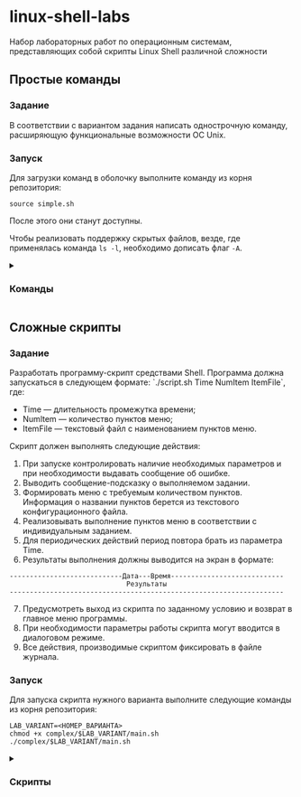 # linux-shell-labs
Набор лабораторных работ по операционным системам, представляющих собой скрипты Linux Shell различной сложности

<h2>Простые команды</h2>

<h3>Задание</h3>
В соответствии с вариантом задания написать однострочную команду, расширяющую функциональные возможности ОС Unix.

<h3>Запуск</h3>
Для загрузки команд в оболочку выполните команду из корня репозитория:

```shell
source simple.sh
```

После этого они станут доступны.

Чтобы реализовать поддержку скрытых файлов, везде, где применялась команда `ls -l`, необходимо дописать флаг `-A`.

<details>
<summary><h3>Команды</h3></summary>
 
**1.** `lx` **— вывести список файлов указанного каталога, у которых права на чтение, запись и выполнение только для создателя файла (т.е. rwx------), отсортировать их по имени в обратном порядке.**

Команда ls -lh $1 выводит всё содержание указаного каталога, а grep находит те строки, которые начинаются на -rwx------ (т. е. содержат файлы с требуемым набором прав).

<img width=75% src="https://github.com/user-attachments/assets/f65c2a91-8812-4d78-9031-f25834ffb084"/>
<br>
<br>

**2.** `pu` **— посчитать количество процессов, запущенных указанным пользователем.**

Команда ps с аргументом -u выводит список процессов, запущенных указанным пользователем. Модификатор h убирает заголовок перед списком. Для подсчёта остаётся вызвать команду wc. Флаг -l, означает подсчёт только строк (а не слов и символов).

<img width=75% src="https://github.com/user-attachments/assets/cb2611c9-811b-4c5c-8d79-7b21e35cd850" />
<br>
<br>

**3.** `pt` **— посчитать кол-во процессов, запущенных с указанного терминала.**

Команда ps c модификатором t выводит список процессов, запущенных с указанного терминала. Для подсчёта вновь используем модификатор h и передачу команде wc.

<img width=75% src="https://github.com/user-attachments/assets/9a67365e-6457-4177-baea-5867d9a53aea" />
<br>
<br>

**4.** `nx` **— количество исполнимых файлов в указанном каталоге.**

С помощью ls -l $1 выведем содержимое указанного каталога. Командой grep с шаблоном «^-.*x.* » найдём все строки, начинающиеся на - (такие строки описывают файлы) и содержащие x в триадах прав (хотя бы одна x означает, что файл является исполняемым для одной из групп пользователей). Флаг -с команды grep означает, что нужно вывести только число найденных строк.

<img width=75% src="https://github.com/user-attachments/assets/7b019955-2ee5-4677-ad59-e985868d397d" />
<br>
<br>

**5.** `npu` **— посчитать количество терминированных процессов, запущенных указанным пользователем.**

Терминированные процессы имеют статус T в списке процессов. Поскольку нам необходимо узнать их количество, воспользуемся аргументом -o и передадим ему одно поле — stat (статус процесса). Аргумент -u $1 выведет процессы указанного пользователя. Остаётся найти количество нужных статусов при помощи grep -c ‘^T’.
На скриншоте было создано и прервано 3 процесса, чтобы продемонстрировать работу скрипта.

<img width=75% src="https://github.com/user-attachments/assets/3b0b33e6-e2e6-4dd7-8ee0-c989699407b0" />
<br>
<br>

**6.** `mp` **— количество процессов, запущенных определенного числа.**

Запустим команду ps с модификатором h и флагом е для получения всех процессов без строки заголовка. Чтобы выбрать только даты, добавим аргументы -o lstart и -D %d.%m.%y. Теперь для поиска и подсчёта можно вводить дату в привычном формате.

<img width=75% src="https://github.com/user-attachments/assets/04004433-fdc6-4f69-b583-bde2f57b3f65" />
<br>
<br>

**7.** `tu` **— посчитать количество терминалов, с которых запущены процессы в текущий момент времени.**

Команда who в числе прочих данных выводит список активных терминалов. Подсчитаем их с помощью wc -l. При этом, поскольку с терминала pts/0 процессы не запускаются, отнимем от подсчитанного значения 1. Остаётся только вывести полученное арифметическое выражение с помощью echo.

<img width=75% src="https://github.com/user-attachments/assets/2892512e-de5f-4ef8-b6ae-a9c2f3f2b120" />
<br>
<br>

**8.** `bp` **— вывести информацию об указанном количестве процессов, имеющих наибольшее время использования процессора.**

Выведем список всех процессов командой ps -e. Также после аргумента -o укажем необходимые поля для вывода: пользователь, идентификатор процесса, процессорное время и команда. Чтобы отсортировать список по процессорному времени по убыванию используем аргумент --sort=-time. Чтобы вывести указанное количество строк из полученного списка, используем команду head. Аргумент -n задаёт число строк для вывода. Поскольку строка заголовка в данном случае нужна, к указанному числу прибавим 1.

<img width=75% src="https://github.com/user-attachments/assets/ce81da0f-5ae7-45e9-9052-2dea443de266" />
<br>
<br>

**9.** `bf` **— вывести информацию об указанном количестве файлов, имеющих наибольший размер.**

С помощью флага -S отсортируем вывод команды ls -lh по размеру файлов. Чтобы отобрать файлы из содержимого каталога, применим grep ‘^-‘. Чтобы выбрать только указанное количество файлов из топа, используем head -n $2.

<img width=75% src="https://github.com/user-attachments/assets/31071b65-2a57-4a34-91df-e17a68bd50e3" />
<br>
<br>

**10.** `fm` **— посчитать кол-во директорий в указанном каталоге, у которых права доступа: rwxrwxrwx.**

Выведем содержимое указанного каталога, после чего используем grep с шаблоном ‘^drwxrwxrwx’ (выбирает директории с полной триадой прав) и подсчитаем с помощью флага -c.

<img width=75% src="https://github.com/user-attachments/assets/eacb8836-a9bd-4c5b-aa4d-fe512c14ecb8" />
<br>
<br>

**11.** `ml` **— вывести информацию об указанном количестве файлов, имеющих наибольшее число связей.**

Число связей файлов выводится во втором столбце вывода команды ls -l. Поэтому, чтобы отсортировать файлы и директории по числу связей, передадим команде sort аргументы -rnk2 (числовая сортировка по убыванию по второму столбцу). Чтобы получить указанное количество файлов, применим команду head.

<img width=75% src="https://github.com/user-attachments/assets/58868b27-3d00-40bf-8a5e-43ffe5370d5f" />
<br>
<br>

**12.** `ll` **— список пользователей-владельцев файлов в указанном каталоге.**

Чтобы вычленить пользователей владельцев из содержимого каталога, применим команду awk. Чтобы выбрать из них уникальные имена, используем sort -u.

<img width=75% src="https://github.com/user-attachments/assets/703ea097-8f69-4cfb-9571-124b732f6f69" />
<br>
<br>

**13.** `rl` **— вывести список всех файлов, с датой создания, равной текущему числу.**

Для вывода содержимого каталога с датой создания применим аргумент --time=creation, а чтобы эта дата была в более привычном формате, добавим аргумент --time-style +%d.%m.%y. Текущую дату получим в этом же формате командой date. Остаётся только найти строчки, содержащие эту дату (а также - в начале строки как признак файла), при помощи grep.

<img width=75% src="https://github.com/user-attachments/assets/12b33de6-019e-40c5-9cb6-f5a56f0c2f44" />
<br>
<br>

**14.** `lr` **— вывести 5 последних процессов, запущенных root.**

По аналогии с командой bp (см. пункт 8) выведем интересующие нас колонки процессов root и с помощью аргумента --sort=-start отсортируем по времени создания по убыванию.

<img width=75% src="https://github.com/user-attachments/assets/5d401952-37ac-46b1-9795-cd9bb2d31f1c" />
<br>
<br>

**15.** `rc` **— вывести 5 процессов, запущенных studentom.**

Выведем все процессы, запущенные указанным пользователем, после чего выберем 5 из них (а также строку заголовка).

<img width=75% src="https://github.com/user-attachments/assets/a0c9883f-a80f-4922-8a18-7f8c8e2f1d0f" />
<br>
<br>

**16.** `cu` **— посчитать, какое количество пользователей сейчас работает в системе (имя уникально).**

Выведем работающих на данный момент пользователей командой w, отбросим строку заголовка флагом -h и подсчитаем оставшиеся строки пользователей.

<img width=75% src="https://github.com/user-attachments/assets/577b7673-b0ee-493d-86a7-7a71f1516070" />

</details>

<h2>Сложные скрипты</h2>
<h3>Задание</h3>
Разработать программу-скрипт средствами Shell. Программа должна запускаться в следующем формате: `./script.sh Time NumItem ItemFile`, где:
 
- Тime — длительность промежутка времени;
- Numltem — количество пунктов меню;
- ItemFile — текстовый файл с наименованием пунктов меню.

Скрипт должен выполнять следующие действия:
1. При запуске контролировать наличие необходимых параметров и при необходимости выдавать сообщение об ошибке.
2. Выводить сообщение-подсказку о выполняемом задании.
3. Формировать меню с требуемым количеством пунктов. Информация о названии пунктов берется из текстового конфигурационного файла.
4. Реализовывать выполнение пунктов меню в соответствии с индивидуальным заданием.
5. Для периодических действий период повтора брать из параметра Time.
6. Результаты выполнения должны выводится на экран в формате:
```
----------------------------Дата---Время----------------------------
                             Результаты
--------------------------------------------------------------------
```
7. Предусмотреть выход из скрипта по заданному условию и возврат в главное меню программы.
8. При необходимости параметры работы скрипта могут вводится в диалоговом режиме.
9. Все действия, производимые скриптом фиксировать в файле журнала.

<h3>Запуск</h3>
Для запуска скрипта нужного варианта выполните следующие команды из корня репозитория:

```shell
LAB_VARIANT=<НОМЕР_ВАРИАНТА>
chmod +x complex/$LAB_VARIANT/main.sh
./complex/$LAB_VARIANT/main.sh
```

<details>
<summary><h3>Скрипты</h3></summary>

**[Вариант 5](./complex/5)**
1. Поиск в двух указанных каталогах файлов с одинаковым содержимым. Вывод имен этих файлов и размера в строках.
2. Создание в текущем каталоге папки вида data-time до тех пор, пока в текущем каталоге не появится файл с именем stop. В каждую папку копировать из текущего каталога файлы, заканчивающиеся на символы а — в первую папку, b — во вторую папку и т. д.
3. При выходе удаление всех созданных папок и создание файла, в который записывается их количество.

<details>
<summary><h4>Скриншоты</h4></summary>
<img width=75% src="https://github.com/user-attachments/assets/a117e026-032d-4684-b56b-d35195969c2f" />
<img width=75% src="https://github.com/user-attachments/assets/da8dcbcb-3262-4e9e-af61-1a228592e3d4" />
</details>

<details>
<summary><h4>Пример лога</h4></summary>

```
[<ДАТА И ВРЕМЯ>] <ВЫЗОВ ФУНКЦИИ ИЛИ ФАЙЛА С АРГУМЕНТАМИ>
<СООБЩЕНИЕ>


[28.10.2023 22:05:53] <одна из библиотек>
Создаём файл лога

[28.10.2023 22:05:53] <одна из библиотек>
Найдено 3 запрограммированных действий по варианту: sizeDifference analyzeProcessCountChanging listNewProcesses

[28.10.2023 22:05:53] ./main.sh "3" "3" "menu"
Проверим аргументы скрипта на корректность

[28.10.2023 22:05:53] isIntBetween "3" "длительность промежутка времени в секундах" "1"
Проверим, является ли "3" числовым значением
[28.10.2023 22:05:53]
Проверим, лежит ли 3 между min=1 и max=

[28.10.2023 22:05:53] isIntBetween "3" "максимальное количество пунктов меню" "3"
Проверим, является ли "3" числовым значением
[28.10.2023 22:05:53]
Проверим, лежит ли 3 между min=3 и max=

[28.10.2023 22:05:53] ./main.sh "3" "3" "menu"
Проверим, доступен ли файл "menu" для чтения

[28.10.2023 22:05:53] ./main.sh "3" "3" "menu"
Первоначальная настройка завершена, переходим в основной цикл

[28.10.2023 22:05:53] border
Выводим строчку с текущей датой и временем

[28.10.2023 22:05:53] _menuItems
Прочитаем и выведем 3 строк файла "menu"
[28.10.2023 22:05:53]
Выведено 3 пунктов меню

[28.10.2023 22:05:53] ./main.sh
Считаем символ для выбора пункта меню

[28.10.2023 22:05:53] readTillCorrectResult "_readNum" "пункт меню"
Будем запускать функцию считывания, пока она не завершится без ошибок
[28.10.2023 22:05:59]
Считан символ '1'. Проверим, является ли он номером одного из пунктов меню

[28.10.2023 22:05:59] isIntBetween "1" "пункт меню" "1" "3"
Проверим, является ли "1" числовым значением
[28.10.2023 22:05:59]
Проверим, лежит ли 1 между min=1 и max=3

[28.10.2023 22:05:59] _readNum
Сделаем пункт меню индексом (уменьшим на 1), чтобы обращаться по нему к массиву действий

[28.10.2023 22:05:59] readTillCorrectResult "_readNum" "пункт меню"
Считывание прошло успешно

[28.10.2023 22:05:59] border
Выводим строчку с текущей датой и временем

[28.10.2023 22:05:59] ./main.sh "3" "3" "menu"
Начинаем выполнение действия "sizeDifference"

[28.10.2023 22:05:59] sizeDifference
Считаем папку для проверки

[28.10.2023 22:05:59] readTillCorrectResult "_readDirectory" "папку для поиска файлов по подкаталогам"
Будем запускать функцию считывания, пока она не завершится без ошибок

[28.10.2023 22:06:07] _readDirectory
Считано значение "/home/scorpion". Проверим, папка ли это
[28.10.2023 22:06:07]
Теперь проверим, содержит ли она подкаталоги для проверки

[28.10.2023 22:06:07] readTillCorrectResult "_readDirectory" "папку для поиска файлов по подкаталогам"
Считывание прошло успешно

[28.10.2023 22:06:07] sizeDifference
Найдём подкаталоги 1-го уровня данной папки
[28.10.2023 22:06:07]
Начинаем просмотр каждого из них
[28.10.2023 22:06:07]
".config": 112510389 - 0 = 112510389
[28.10.2023 22:06:07]
".local": 127916928 - 0 = 127916928
[28.10.2023 22:06:07]
".cache": 255842149 - 0 = 255842149
[28.10.2023 22:06:07]
"Desktop" — содержит менее двух файлов, невозможно получить разность
[28.10.2023 22:06:07]
".yandex": 580 - 38 = 542
[28.10.2023 22:06:07]
".pki": 36864 - 449 = 36415
[28.10.2023 22:06:07]
".vscode": 119869456 - 0 = 119869456
[28.10.2023 22:06:07]
".gnome": 354 - 326 = 28
[28.10.2023 22:06:07]
".designer": 16718 - 848 = 15870
[28.10.2023 22:06:07]
".cargo": 239662666 - 0 = 239662666
[28.10.2023 22:06:07]
".java": 148572 - 0 = 148572
[28.10.2023 22:06:07]
".android": 1704 - 12 = 1692
[28.10.2023 22:06:07]
".jdks": 130326280 - 11 = 130326269
[28.10.2023 22:06:07]
".m2": 575854 - 40 = 575814
[28.10.2023 22:06:07]
".pgadmin": 61440 - 0 = 61440
[28.10.2023 22:06:07]
".swt" — содержит менее двух файлов, невозможно получить разность
[28.10.2023 22:06:07]
"Загрузки" — содержит менее двух файлов, невозможно получить разность
[28.10.2023 22:06:07]
"Документы" — содержит менее двух файлов, невозможно получить разность
[28.10.2023 22:06:07]
"Изображения" — содержит менее двух файлов, невозможно получить разность
[28.10.2023 22:06:07]
"Видео" — содержит менее двух файлов, невозможно получить разность

[28.10.2023 22:06:07] ./main.sh "3" "3" "menu"
Действие "sizeDifference" завершено

[28.10.2023 22:06:07] border
Выводим строчку с текущей датой и временем

[28.10.2023 22:06:07] _menuItems
Прочитаем и выведем 3 строк файла "menu"
[28.10.2023 22:06:07]
Выведено 3 пунктов меню

[28.10.2023 22:06:07] ./main.sh
Считаем символ для выбора пункта меню

[28.10.2023 22:06:07] readTillCorrectResult "_readNum" "пункт меню"
Будем запускать функцию считывания, пока она не завершится без ошибок
[28.10.2023 22:07:02]
Считан символ '2'. Проверим, является ли он номером одного из пунктов меню

[28.10.2023 22:07:02] isIntBetween "2" "пункт меню" "1" "3"
Проверим, является ли "2" числовым значением
[28.10.2023 22:07:02]
Проверим, лежит ли 2 между min=1 и max=3

[28.10.2023 22:07:02] _readNum
Сделаем пункт меню индексом (уменьшим на 1), чтобы обращаться по нему к массиву действий

[28.10.2023 22:07:02] readTillCorrectResult "_readNum" "пункт меню"
Считывание прошло успешно

[28.10.2023 22:07:02] border
Выводим строчку с текущей датой и временем

[28.10.2023 22:07:02] ./main.sh "3" "3" "menu"
Начинаем выполнение действия "analyzeProcessCountChanging"

[28.10.2023 22:07:02] analyzeProcessCountChanging
Считаем пользователя и предел процессов

[28.10.2023 22:07:02] readTillCorrectResult "_readUser" "имя пользователя, процессы которого нужно сканировать"
Будем запускать функцию считывания, пока она не завершится без ошибок

[28.10.2023 22:07:06] _readUser
Считано значение "noname". Проверим, пользователь ли это
[28.10.2023 22:07:06]
Нет, такого пользователя не существует

[28.10.2023 22:07:06] readTillCorrectResult "_readUser" "имя пользователя, процессы которого нужно сканировать"
Функция считывания завершилась с ошибкой, запускаем ещё раз

[28.10.2023 22:07:12] _readUser
Считано значение "scorpion". Проверим, пользователь ли это

[28.10.2023 22:07:12] readTillCorrectResult "_readUser" "имя пользователя, процессы которого нужно сканировать"
Считывание прошло успешно

[28.10.2023 22:07:12] readTillCorrectResult "_readProcessLimit" "предел процессов, при достижении которого необходимо прервать сканирование"
Будем запускать функцию считывания, пока она не завершится без ошибок

[28.10.2023 22:07:15] _readProcessLimit
Считано значение "0". Проверим, положительное ли это число

[28.10.2023 22:07:15] isIntBetween "0" "предел процессов" "1"
Проверим, является ли "0" числовым значением
[28.10.2023 22:07:15]
Проверим, лежит ли 0 между min=1 и max=
[28.10.2023 22:07:15]
Нет, не лежит

[28.10.2023 22:07:15] readTillCorrectResult "_readProcessLimit" "предел процессов, при достижении которого необходимо прервать сканирование"
Функция считывания завершилась с ошибкой, запускаем ещё раз

[28.10.2023 22:07:28] _readProcessLimit
Считано значение "160". Проверим, положительное ли это число

[28.10.2023 22:07:28] isIntBetween "160" "предел процессов" "1"
Проверим, является ли "160" числовым значением
[28.10.2023 22:07:28]
Проверим, лежит ли 160 между min=1 и max=

[28.10.2023 22:07:28] readTillCorrectResult "_readProcessLimit" "предел процессов, при достижении которого необходимо прервать сканирование"
Считывание прошло успешно

[28.10.2023 22:07:28] analyzeProcessCountChanging
Начинаем проверку числа процессов пользователя scorpion с интервалом 3 секунд

[28.10.2023 22:07:28] analyzeProcessCountChanging
Найдено 100 процессов. Выведем требуемую информацию о них

[28.10.2023 22:07:28] getProgressBar
Получим прогрессбар длиной в 10 ячеек, имея текущее значение 100, а максимальное значение 160
[28.10.2023 22:07:28]
Текущее значение меньше, чем максимальное. Умножим текущее значение на 10 и поделим на максимальное с учётом округления количества ячеек

[28.10.2023 22:07:28] _divAndRound "1000" "160"
Произведём деление до десятых с округлением до целых
[28.10.2023 22:07:28]
Разделив делимое 1000 на делитель 160 нацело, получаем 6
[28.10.2023 22:07:28]
Разделим делимое 1000 на делитель 160 с остатком, получаем 40
[28.10.2023 22:07:28]
Разделим остаток 40, умноженный на 10, на делитель 160 нацело, получаем 2 — разряд десятых частного
[28.10.2023 22:07:28]
Округляя частное 6,2 до целых, разряд десятых отбрасываем, поскольку 2 < 5
[28.10.2023 22:07:28]
Добавим незаполненную часть из 4 ячеек в прогрессбар
[28.10.2023 22:07:28]
Добавим заполненную часть из 6 ячеек в начало прогрессбара.
[28.10.2023 22:07:28]
Итоговый прогрессбар: ******————

[28.10.2023 22:07:31] analyzeProcessCountChanging
Найдено 100 процессов. Выведем требуемую информацию о них

[28.10.2023 22:07:31] getProgressBar
Получим прогрессбар длиной в 10 ячеек, имея текущее значение 100, а максимальное значение 160
[28.10.2023 22:07:31]
Текущее значение меньше, чем максимальное. Умножим текущее значение на 10 и поделим на максимальное с учётом округления количества ячеек

[28.10.2023 22:07:31] _divAndRound "1000" "160"
Произведём деление до десятых с округлением до целых
[28.10.2023 22:07:31]
Разделив делимое 1000 на делитель 160 нацело, получаем 6
[28.10.2023 22:07:31]
Разделим делимое 1000 на делитель 160 с остатком, получаем 40
[28.10.2023 22:07:31]
Разделим остаток 40, умноженный на 10, на делитель 160 нацело, получаем 2 — разряд десятых частного
[28.10.2023 22:07:31]
Округляя частное 6,2 до целых, разряд десятых отбрасываем, поскольку 2 < 5
[28.10.2023 22:07:31]
Добавим незаполненную часть из 4 ячеек в прогрессбар
[28.10.2023 22:07:31]
Добавим заполненную часть из 6 ячеек в начало прогрессбара.
[28.10.2023 22:07:31]
Итоговый прогрессбар: ******————

[28.10.2023 22:07:34] analyzeProcessCountChanging
Найдено 104 процессов. Выведем требуемую информацию о них

[28.10.2023 22:07:34] getProgressBar
Получим прогрессбар длиной в 10 ячеек, имея текущее значение 104, а максимальное значение 160
[28.10.2023 22:07:34]
Текущее значение меньше, чем максимальное. Умножим текущее значение на 10 и поделим на максимальное с учётом округления количества ячеек

[28.10.2023 22:07:34] _divAndRound "1040" "160"
Произведём деление до десятых с округлением до целых
[28.10.2023 22:07:34]
Разделив делимое 1040 на делитель 160 нацело, получаем 6
[28.10.2023 22:07:34]
Разделим делимое 1040 на делитель 160 с остатком, получаем 80
[28.10.2023 22:07:34]
Разделим остаток 80, умноженный на 10, на делитель 160 нацело, получаем 5 — разряд десятых частного
[28.10.2023 22:07:34]
Округляя частное 6,5 до целых, увеличиваем целую часть на 1, поскольку 5 ≥ 5
[28.10.2023 22:07:34]
Добавим незаполненную часть из 3 ячеек в прогрессбар
[28.10.2023 22:07:34]
Добавим заполненную часть из 7 ячеек в начало прогрессбара.
[28.10.2023 22:07:34]
Итоговый прогрессбар: *******———

[28.10.2023 22:07:37] analyzeProcessCountChanging
Найдено 126 процессов. Выведем требуемую информацию о них

[28.10.2023 22:07:37] getProgressBar
Получим прогрессбар длиной в 10 ячеек, имея текущее значение 126, а максимальное значение 160
[28.10.2023 22:07:37]
Текущее значение меньше, чем максимальное. Умножим текущее значение на 10 и поделим на максимальное с учётом округления количества ячеек

[28.10.2023 22:07:37] _divAndRound "1260" "160"
Произведём деление до десятых с округлением до целых
[28.10.2023 22:07:37]
Разделив делимое 1260 на делитель 160 нацело, получаем 7
[28.10.2023 22:07:37]
Разделим делимое 1260 на делитель 160 с остатком, получаем 140
[28.10.2023 22:07:37]
Разделим остаток 140, умноженный на 10, на делитель 160 нацело, получаем 8 — разряд десятых частного
[28.10.2023 22:07:37]
Округляя частное 7,8 до целых, увеличиваем целую часть на 1, поскольку 8 ≥ 5
[28.10.2023 22:07:37]
Добавим незаполненную часть из 2 ячеек в прогрессбар
[28.10.2023 22:07:37]
Добавим заполненную часть из 8 ячеек в начало прогрессбара.
[28.10.2023 22:07:37]
Итоговый прогрессбар: ********——

[28.10.2023 22:07:40] analyzeProcessCountChanging
Найдено 146 процессов. Выведем требуемую информацию о них

[28.10.2023 22:07:40] getProgressBar
Получим прогрессбар длиной в 10 ячеек, имея текущее значение 146, а максимальное значение 160
[28.10.2023 22:07:40]
Текущее значение меньше, чем максимальное. Умножим текущее значение на 10 и поделим на максимальное с учётом округления количества ячеек

[28.10.2023 22:07:40] _divAndRound "1460" "160"
Произведём деление до десятых с округлением до целых
[28.10.2023 22:07:40]
Разделив делимое 1460 на делитель 160 нацело, получаем 9
[28.10.2023 22:07:40]
Разделим делимое 1460 на делитель 160 с остатком, получаем 20
[28.10.2023 22:07:40]
Разделим остаток 20, умноженный на 10, на делитель 160 нацело, получаем 1 — разряд десятых частного
[28.10.2023 22:07:40]
Округляя частное 9,1 до целых, разряд десятых отбрасываем, поскольку 1 < 5
[28.10.2023 22:07:40]
Добавим незаполненную часть из 1 ячеек в прогрессбар
[28.10.2023 22:07:40]
Добавим заполненную часть из 9 ячеек в начало прогрессбара.
[28.10.2023 22:07:40]
Итоговый прогрессбар: *********—

[28.10.2023 22:07:43] analyzeProcessCountChanging
Найдено 166 процессов. Выведем требуемую информацию о них

[28.10.2023 22:07:43] getProgressBar
Получим прогрессбар длиной в 10 ячеек, имея текущее значение 166, а максимальное значение 160
[28.10.2023 22:07:43]
Текущее значение не меньше, чем максимальное. Значит, он будет заполнен полностью
[28.10.2023 22:07:43]
Текущее значение превышает максимальное. Добавим в прогрессбар символ '>', свидетельствующий об этом
[28.10.2023 22:07:43]
Добавим заполненную часть из 10 ячеек в начало прогрессбара.
[28.10.2023 22:07:43]
Итоговый прогрессбар: **********>

[28.10.2023 22:07:46] analyzeProcessCountChanging
Предел числа процессов (160) достигнут

[28.10.2023 22:07:46] ./main.sh "3" "3" "menu"
Действие "analyzeProcessCountChanging" завершено

[28.10.2023 22:07:46] border
Выводим строчку с текущей датой и временем

[28.10.2023 22:07:46] _menuItems
Прочитаем и выведем 3 строк файла "menu"
[28.10.2023 22:07:46]
Выведено 3 пунктов меню

[28.10.2023 22:07:46] ./main.sh
Считаем символ для выбора пункта меню

[28.10.2023 22:07:46] readTillCorrectResult "_readNum" "пункт меню"
Будем запускать функцию считывания, пока она не завершится без ошибок
[28.10.2023 22:08:09]
Считан символ '3'. Проверим, является ли он номером одного из пунктов меню

[28.10.2023 22:08:09] isIntBetween "3" "пункт меню" "1" "3"
Проверим, является ли "3" числовым значением
[28.10.2023 22:08:09]
Проверим, лежит ли 3 между min=1 и max=3

[28.10.2023 22:08:09] _readNum
Сделаем пункт меню индексом (уменьшим на 1), чтобы обращаться по нему к массиву действий

[28.10.2023 22:08:09] readTillCorrectResult "_readNum" "пункт меню"
Считывание прошло успешно

[28.10.2023 22:08:09] border
Выводим строчку с текущей датой и временем

[28.10.2023 22:08:09] ./main.sh "3" "3" "menu"
Начинаем выполнение действия "listNewProcesses"

[28.10.2023 22:08:09] listNewProcesses
Получаем общий список процессов

[28.10.2023 22:08:09] listNewProcesses
Выводим только те процессы из списка, которые появились после запуска скрипта (PID которого 216862)

[28.10.2023 22:08:09] ./main.sh "3" "3" "menu"
Действие "listNewProcesses" завершено

[28.10.2023 22:08:09] border
Выводим строчку с текущей датой и временем

[28.10.2023 22:08:09] ./main.sh
Выходим из основного цикла
```

</details>

**[Вариант 9](./complex/9)**
1. Определить разность между максимальным и минимальным размерами файлов во всех подкаталогах указанного каталога.
2. Анализировать изменение количества процессов запущенных указанным пользователем в системе. Результат выводить в виде диаграммы вида:
```
****    4 процесса
**      2 процесса
******  6 процессов
***     3 процесса
*       1 процесс
*       1 процесс
**      2 процесса
```
и т. д. В начале каждой строки выводить текущее время.

Выход при превышении количества процессов некоторой заданной границы.

3. При выходе из программы формирование списка процессов, появившихся в системе за время работы скрипта.

<details>
<summary><h4>Скриншоты</h4></summary>
<img width=75% src="https://github.com/user-attachments/assets/b07be7ee-f908-424e-8cea-293931739083" />
<img width=75% src="https://github.com/user-attachments/assets/97c79fba-9a9d-4797-922c-33cf5a0169b4" />
</details>

<details>
<summary><h4>Пример лога</h4></summary>

```
[<ДАТА И ВРЕМЯ>] <ВЫЗОВ ФУНКЦИИ ИЛИ ФАЙЛА С АРГУМЕНТАМИ>
<СООБЩЕНИЕ>


[28.10.2023 22:05:53] <одна из библиотек>
Создаём файл лога

[28.10.2023 22:05:53] <одна из библиотек>
Найдено 3 запрограммированных действий по варианту: sizeDifference analyzeProcessCountChanging listNewProcesses

[28.10.2023 22:05:53] ./main.sh "3" "3" "menu"
Проверим аргументы скрипта на корректность

[28.10.2023 22:05:53] isIntBetween "3" "длительность промежутка времени в секундах" "1"
Проверим, является ли "3" числовым значением
[28.10.2023 22:05:53]
Проверим, лежит ли 3 между min=1 и max=

[28.10.2023 22:05:53] isIntBetween "3" "максимальное количество пунктов меню" "3"
Проверим, является ли "3" числовым значением
[28.10.2023 22:05:53]
Проверим, лежит ли 3 между min=3 и max=

[28.10.2023 22:05:53] ./main.sh "3" "3" "menu"
Проверим, доступен ли файл "menu" для чтения

[28.10.2023 22:05:53] ./main.sh "3" "3" "menu"
Первоначальная настройка завершена, переходим в основной цикл

[28.10.2023 22:05:53] border
Выводим строчку с текущей датой и временем

[28.10.2023 22:05:53] _menuItems
Прочитаем и выведем 3 строк файла "menu"
[28.10.2023 22:05:53]
Выведено 3 пунктов меню

[28.10.2023 22:05:53] ./main.sh
Считаем символ для выбора пункта меню

[28.10.2023 22:05:53] readTillCorrectResult "_readNum" "пункт меню"
Будем запускать функцию считывания, пока она не завершится без ошибок
[28.10.2023 22:05:59]
Считан символ '1'. Проверим, является ли он номером одного из пунктов меню

[28.10.2023 22:05:59] isIntBetween "1" "пункт меню" "1" "3"
Проверим, является ли "1" числовым значением
[28.10.2023 22:05:59]
Проверим, лежит ли 1 между min=1 и max=3

[28.10.2023 22:05:59] _readNum
Сделаем пункт меню индексом (уменьшим на 1), чтобы обращаться по нему к массиву действий

[28.10.2023 22:05:59] readTillCorrectResult "_readNum" "пункт меню"
Считывание прошло успешно

[28.10.2023 22:05:59] border
Выводим строчку с текущей датой и временем

[28.10.2023 22:05:59] ./main.sh "3" "3" "menu"
Начинаем выполнение действия "sizeDifference"

[28.10.2023 22:05:59] sizeDifference
Считаем папку для проверки

[28.10.2023 22:05:59] readTillCorrectResult "_readDirectory" "папку для поиска файлов по подкаталогам"
Будем запускать функцию считывания, пока она не завершится без ошибок

[28.10.2023 22:06:07] _readDirectory
Считано значение "/home/scorpion". Проверим, папка ли это
[28.10.2023 22:06:07]
Теперь проверим, содержит ли она подкаталоги для проверки

[28.10.2023 22:06:07] readTillCorrectResult "_readDirectory" "папку для поиска файлов по подкаталогам"
Считывание прошло успешно

[28.10.2023 22:06:07] sizeDifference
Найдём подкаталоги 1-го уровня данной папки
[28.10.2023 22:06:07]
Начинаем просмотр каждого из них
[28.10.2023 22:06:07]
".config": 112510389 - 0 = 112510389
[28.10.2023 22:06:07]
".local": 127916928 - 0 = 127916928
[28.10.2023 22:06:07]
".cache": 255842149 - 0 = 255842149
[28.10.2023 22:06:07]
"Desktop" — содержит менее двух файлов, невозможно получить разность
[28.10.2023 22:06:07]
".yandex": 580 - 38 = 542
[28.10.2023 22:06:07]
".pki": 36864 - 449 = 36415
[28.10.2023 22:06:07]
".vscode": 119869456 - 0 = 119869456
[28.10.2023 22:06:07]
".gnome": 354 - 326 = 28
[28.10.2023 22:06:07]
".designer": 16718 - 848 = 15870
[28.10.2023 22:06:07]
".cargo": 239662666 - 0 = 239662666
[28.10.2023 22:06:07]
".java": 148572 - 0 = 148572
[28.10.2023 22:06:07]
".android": 1704 - 12 = 1692
[28.10.2023 22:06:07]
".jdks": 130326280 - 11 = 130326269
[28.10.2023 22:06:07]
".m2": 575854 - 40 = 575814
[28.10.2023 22:06:07]
".pgadmin": 61440 - 0 = 61440
[28.10.2023 22:06:07]
".swt" — содержит менее двух файлов, невозможно получить разность
[28.10.2023 22:06:07]
"Загрузки" — содержит менее двух файлов, невозможно получить разность
[28.10.2023 22:06:07]
"Документы" — содержит менее двух файлов, невозможно получить разность
[28.10.2023 22:06:07]
"Изображения" — содержит менее двух файлов, невозможно получить разность
[28.10.2023 22:06:07]
"Видео" — содержит менее двух файлов, невозможно получить разность

[28.10.2023 22:06:07] ./main.sh "3" "3" "menu"
Действие "sizeDifference" завершено

[28.10.2023 22:06:07] border
Выводим строчку с текущей датой и временем

[28.10.2023 22:06:07] _menuItems
Прочитаем и выведем 3 строк файла "menu"
[28.10.2023 22:06:07]
Выведено 3 пунктов меню

[28.10.2023 22:06:07] ./main.sh
Считаем символ для выбора пункта меню

[28.10.2023 22:06:07] readTillCorrectResult "_readNum" "пункт меню"
Будем запускать функцию считывания, пока она не завершится без ошибок
[28.10.2023 22:07:02]
Считан символ '2'. Проверим, является ли он номером одного из пунктов меню

[28.10.2023 22:07:02] isIntBetween "2" "пункт меню" "1" "3"
Проверим, является ли "2" числовым значением
[28.10.2023 22:07:02]
Проверим, лежит ли 2 между min=1 и max=3

[28.10.2023 22:07:02] _readNum
Сделаем пункт меню индексом (уменьшим на 1), чтобы обращаться по нему к массиву действий

[28.10.2023 22:07:02] readTillCorrectResult "_readNum" "пункт меню"
Считывание прошло успешно

[28.10.2023 22:07:02] border
Выводим строчку с текущей датой и временем

[28.10.2023 22:07:02] ./main.sh "3" "3" "menu"
Начинаем выполнение действия "analyzeProcessCountChanging"

[28.10.2023 22:07:02] analyzeProcessCountChanging
Считаем пользователя и предел процессов

[28.10.2023 22:07:02] readTillCorrectResult "_readUser" "имя пользователя, процессы которого нужно сканировать"
Будем запускать функцию считывания, пока она не завершится без ошибок

[28.10.2023 22:07:06] _readUser
Считано значение "noname". Проверим, пользователь ли это
[28.10.2023 22:07:06]
Нет, такого пользователя не существует

[28.10.2023 22:07:06] readTillCorrectResult "_readUser" "имя пользователя, процессы которого нужно сканировать"
Функция считывания завершилась с ошибкой, запускаем ещё раз

[28.10.2023 22:07:12] _readUser
Считано значение "scorpion". Проверим, пользователь ли это

[28.10.2023 22:07:12] readTillCorrectResult "_readUser" "имя пользователя, процессы которого нужно сканировать"
Считывание прошло успешно

[28.10.2023 22:07:12] readTillCorrectResult "_readProcessLimit" "предел процессов, при достижении которого необходимо прервать сканирование"
Будем запускать функцию считывания, пока она не завершится без ошибок

[28.10.2023 22:07:15] _readProcessLimit
Считано значение "0". Проверим, положительное ли это число

[28.10.2023 22:07:15] isIntBetween "0" "предел процессов" "1"
Проверим, является ли "0" числовым значением
[28.10.2023 22:07:15]
Проверим, лежит ли 0 между min=1 и max=
[28.10.2023 22:07:15]
Нет, не лежит

[28.10.2023 22:07:15] readTillCorrectResult "_readProcessLimit" "предел процессов, при достижении которого необходимо прервать сканирование"
Функция считывания завершилась с ошибкой, запускаем ещё раз

[28.10.2023 22:07:28] _readProcessLimit
Считано значение "160". Проверим, положительное ли это число

[28.10.2023 22:07:28] isIntBetween "160" "предел процессов" "1"
Проверим, является ли "160" числовым значением
[28.10.2023 22:07:28]
Проверим, лежит ли 160 между min=1 и max=

[28.10.2023 22:07:28] readTillCorrectResult "_readProcessLimit" "предел процессов, при достижении которого необходимо прервать сканирование"
Считывание прошло успешно

[28.10.2023 22:07:28] analyzeProcessCountChanging
Начинаем проверку числа процессов пользователя scorpion с интервалом 3 секунд

[28.10.2023 22:07:28] analyzeProcessCountChanging
Найдено 100 процессов. Выведем требуемую информацию о них

[28.10.2023 22:07:28] getProgressBar
Получим прогрессбар длиной в 10 ячеек, имея текущее значение 100, а максимальное значение 160
[28.10.2023 22:07:28]
Текущее значение меньше, чем максимальное. Умножим текущее значение на 10 и поделим на максимальное с учётом округления количества ячеек

[28.10.2023 22:07:28] _divAndRound "1000" "160"
Произведём деление до десятых с округлением до целых
[28.10.2023 22:07:28]
Разделив делимое 1000 на делитель 160 нацело, получаем 6
[28.10.2023 22:07:28]
Разделим делимое 1000 на делитель 160 с остатком, получаем 40
[28.10.2023 22:07:28]
Разделим остаток 40, умноженный на 10, на делитель 160 нацело, получаем 2 — разряд десятых частного
[28.10.2023 22:07:28]
Округляя частное 6,2 до целых, разряд десятых отбрасываем, поскольку 2 < 5
[28.10.2023 22:07:28]
Добавим незаполненную часть из 4 ячеек в прогрессбар
[28.10.2023 22:07:28]
Добавим заполненную часть из 6 ячеек в начало прогрессбара.
[28.10.2023 22:07:28]
Итоговый прогрессбар: ******————

[28.10.2023 22:07:31] analyzeProcessCountChanging
Найдено 100 процессов. Выведем требуемую информацию о них

[28.10.2023 22:07:31] getProgressBar
Получим прогрессбар длиной в 10 ячеек, имея текущее значение 100, а максимальное значение 160
[28.10.2023 22:07:31]
Текущее значение меньше, чем максимальное. Умножим текущее значение на 10 и поделим на максимальное с учётом округления количества ячеек

[28.10.2023 22:07:31] _divAndRound "1000" "160"
Произведём деление до десятых с округлением до целых
[28.10.2023 22:07:31]
Разделив делимое 1000 на делитель 160 нацело, получаем 6
[28.10.2023 22:07:31]
Разделим делимое 1000 на делитель 160 с остатком, получаем 40
[28.10.2023 22:07:31]
Разделим остаток 40, умноженный на 10, на делитель 160 нацело, получаем 2 — разряд десятых частного
[28.10.2023 22:07:31]
Округляя частное 6,2 до целых, разряд десятых отбрасываем, поскольку 2 < 5
[28.10.2023 22:07:31]
Добавим незаполненную часть из 4 ячеек в прогрессбар
[28.10.2023 22:07:31]
Добавим заполненную часть из 6 ячеек в начало прогрессбара.
[28.10.2023 22:07:31]
Итоговый прогрессбар: ******————

[28.10.2023 22:07:34] analyzeProcessCountChanging
Найдено 104 процессов. Выведем требуемую информацию о них

[28.10.2023 22:07:34] getProgressBar
Получим прогрессбар длиной в 10 ячеек, имея текущее значение 104, а максимальное значение 160
[28.10.2023 22:07:34]
Текущее значение меньше, чем максимальное. Умножим текущее значение на 10 и поделим на максимальное с учётом округления количества ячеек

[28.10.2023 22:07:34] _divAndRound "1040" "160"
Произведём деление до десятых с округлением до целых
[28.10.2023 22:07:34]
Разделив делимое 1040 на делитель 160 нацело, получаем 6
[28.10.2023 22:07:34]
Разделим делимое 1040 на делитель 160 с остатком, получаем 80
[28.10.2023 22:07:34]
Разделим остаток 80, умноженный на 10, на делитель 160 нацело, получаем 5 — разряд десятых частного
[28.10.2023 22:07:34]
Округляя частное 6,5 до целых, увеличиваем целую часть на 1, поскольку 5 ≥ 5
[28.10.2023 22:07:34]
Добавим незаполненную часть из 3 ячеек в прогрессбар
[28.10.2023 22:07:34]
Добавим заполненную часть из 7 ячеек в начало прогрессбара.
[28.10.2023 22:07:34]
Итоговый прогрессбар: *******———

[28.10.2023 22:07:37] analyzeProcessCountChanging
Найдено 126 процессов. Выведем требуемую информацию о них

[28.10.2023 22:07:37] getProgressBar
Получим прогрессбар длиной в 10 ячеек, имея текущее значение 126, а максимальное значение 160
[28.10.2023 22:07:37]
Текущее значение меньше, чем максимальное. Умножим текущее значение на 10 и поделим на максимальное с учётом округления количества ячеек

[28.10.2023 22:07:37] _divAndRound "1260" "160"
Произведём деление до десятых с округлением до целых
[28.10.2023 22:07:37]
Разделив делимое 1260 на делитель 160 нацело, получаем 7
[28.10.2023 22:07:37]
Разделим делимое 1260 на делитель 160 с остатком, получаем 140
[28.10.2023 22:07:37]
Разделим остаток 140, умноженный на 10, на делитель 160 нацело, получаем 8 — разряд десятых частного
[28.10.2023 22:07:37]
Округляя частное 7,8 до целых, увеличиваем целую часть на 1, поскольку 8 ≥ 5
[28.10.2023 22:07:37]
Добавим незаполненную часть из 2 ячеек в прогрессбар
[28.10.2023 22:07:37]
Добавим заполненную часть из 8 ячеек в начало прогрессбара.
[28.10.2023 22:07:37]
Итоговый прогрессбар: ********——

[28.10.2023 22:07:40] analyzeProcessCountChanging
Найдено 146 процессов. Выведем требуемую информацию о них

[28.10.2023 22:07:40] getProgressBar
Получим прогрессбар длиной в 10 ячеек, имея текущее значение 146, а максимальное значение 160
[28.10.2023 22:07:40]
Текущее значение меньше, чем максимальное. Умножим текущее значение на 10 и поделим на максимальное с учётом округления количества ячеек

[28.10.2023 22:07:40] _divAndRound "1460" "160"
Произведём деление до десятых с округлением до целых
[28.10.2023 22:07:40]
Разделив делимое 1460 на делитель 160 нацело, получаем 9
[28.10.2023 22:07:40]
Разделим делимое 1460 на делитель 160 с остатком, получаем 20
[28.10.2023 22:07:40]
Разделим остаток 20, умноженный на 10, на делитель 160 нацело, получаем 1 — разряд десятых частного
[28.10.2023 22:07:40]
Округляя частное 9,1 до целых, разряд десятых отбрасываем, поскольку 1 < 5
[28.10.2023 22:07:40]
Добавим незаполненную часть из 1 ячеек в прогрессбар
[28.10.2023 22:07:40]
Добавим заполненную часть из 9 ячеек в начало прогрессбара.
[28.10.2023 22:07:40]
Итоговый прогрессбар: *********—

[28.10.2023 22:07:43] analyzeProcessCountChanging
Найдено 166 процессов. Выведем требуемую информацию о них

[28.10.2023 22:07:43] getProgressBar
Получим прогрессбар длиной в 10 ячеек, имея текущее значение 166, а максимальное значение 160
[28.10.2023 22:07:43]
Текущее значение не меньше, чем максимальное. Значит, он будет заполнен полностью
[28.10.2023 22:07:43]
Текущее значение превышает максимальное. Добавим в прогрессбар символ '>', свидетельствующий об этом
[28.10.2023 22:07:43]
Добавим заполненную часть из 10 ячеек в начало прогрессбара.
[28.10.2023 22:07:43]
Итоговый прогрессбар: **********>

[28.10.2023 22:07:46] analyzeProcessCountChanging
Предел числа процессов (160) достигнут

[28.10.2023 22:07:46] ./main.sh "3" "3" "menu"
Действие "analyzeProcessCountChanging" завершено

[28.10.2023 22:07:46] border
Выводим строчку с текущей датой и временем

[28.10.2023 22:07:46] _menuItems
Прочитаем и выведем 3 строк файла "menu"
[28.10.2023 22:07:46]
Выведено 3 пунктов меню

[28.10.2023 22:07:46] ./main.sh
Считаем символ для выбора пункта меню

[28.10.2023 22:07:46] readTillCorrectResult "_readNum" "пункт меню"
Будем запускать функцию считывания, пока она не завершится без ошибок
[28.10.2023 22:08:09]
Считан символ '3'. Проверим, является ли он номером одного из пунктов меню

[28.10.2023 22:08:09] isIntBetween "3" "пункт меню" "1" "3"
Проверим, является ли "3" числовым значением
[28.10.2023 22:08:09]
Проверим, лежит ли 3 между min=1 и max=3

[28.10.2023 22:08:09] _readNum
Сделаем пункт меню индексом (уменьшим на 1), чтобы обращаться по нему к массиву действий

[28.10.2023 22:08:09] readTillCorrectResult "_readNum" "пункт меню"
Считывание прошло успешно

[28.10.2023 22:08:09] border
Выводим строчку с текущей датой и временем

[28.10.2023 22:08:09] ./main.sh "3" "3" "menu"
Начинаем выполнение действия "listNewProcesses"

[28.10.2023 22:08:09] listNewProcesses
Получаем общий список процессов

[28.10.2023 22:08:09] listNewProcesses
Выводим только те процессы из списка, которые появились после запуска скрипта (PID которого 216862)

[28.10.2023 22:08:09] ./main.sh "3" "3" "menu"
Действие "listNewProcesses" завершено

[28.10.2023 22:08:09] border
Выводим строчку с текущей датой и временем

[28.10.2023 22:08:09] ./main.sh
Выходим из основного цикла
```
</details>

</details>
